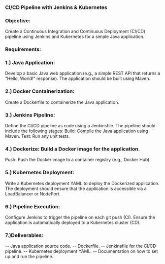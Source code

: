 ### CI/CD Pipeline with Jenkins & Kubernetes

### Objective:
Create a Continuous Integration and Continuous Deployment (CI/CD) pipeline using Jenkins and Kubernetes for a simple Java application.


### Requirements:
### 1.) Java Application:
Develop a basic Java web application (e.g., a simple REST API that returns a "Hello, World!" response).
The application should be built using Maven.


### 2.) Docker Containerization:
Create a Dockerfile to containerize the Java application.


### 3.) Jenkins Pipeline:
Define the CI/CD pipeline as code using a Jenkinsfile.
The pipeline should include the following stages:
Build: Compile the Java application using Maven.
Test: Run any unit tests.


### 4.) Dockerize: Build a Docker image for the application.
Push: Push the Docker image to a container registry (e.g., Docker Hub).


### 5.) Kubernetes Deployment:
Write a Kubernetes deployment YAML to deploy the Dockerized application.
The deployment should ensure that the application is accessible via a LoadBalancer or NodePort.


### 6.) Pipeline Execution:
Configure Jenkins to trigger the pipeline on each git push (CI).
Ensure the application is automatically deployed to a Kubernetes cluster (CD).


### 7.)Deliverables:
-- Java application source code.
-- Dockerfile.
-- Jenkinsfile for the CI/CD pipeline.
-- Kubernetes deployment YAML.
-- Documentation on how to set up and run the pipeline.
